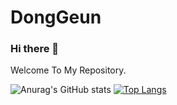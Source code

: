 <h1>DongGeun</h1>

### Hi there 👋

Welcome To My Repository.


![Anurag's GitHub stats](https://github-readme-stats.vercel.app/api?username=DongGeun2&count_private=true&include_all_commits=true&show_icons=true&theme=react&hide=stars&hide_border=true&hide_title=true)
[![Top Langs](https://github-readme-stats.vercel.app/api/top-langs/?username=DongGeun2&hide=python&layout=compact)](https://github.com/anuraghazra/github-readme-stats)
